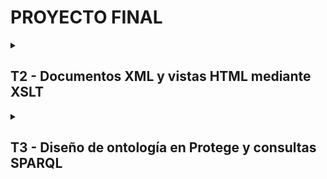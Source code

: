 # PROYECTO FINAL

<details>
  <summary><h2>T2 - Documentos XML y vistas HTML mediante XSLT</h2></summary>

# Conversor JSON a HTML via MongoDB, XSLT

Este script Python realiza consultas a una base de datos MongoDB, transforma los resultados a XML y luego aplica una transformación XSLT para generar un documento HTML.

## Requisitos

* Bibliotecas Python: `pymongo`, `lxml`, `json`, `xml.etree.ElementTree`, `re`
* MongoDB
* Un archivo XSLT para la transformación
* Un archivo JSON con la consulta

## Instalación

1. Instala las bibliotecas Python necesarias:

```bash
pip install pymongo lxml re
```

## Uso

1. **Configura la conexión MongoDB:** Modifica las variables `mongo_uri` y `database` en el script para que coincidan con tu configuración.

2. **Define la consulta:** Crea un archivo JSON que contenga la consulta de agregación de MongoDB. **Es crucial que el archivo JSON incluya una cabecera que especifique la colección a usar, con el siguiente formato:**

```json
// Coleccion: NombreDeLaColeccion
[
  { /* etapas de la consulta */ }
]
```

Por ejemplo:

```json
// Coleccion: Pruebas
[
  {
    "$match": {
      "campo": "valor"
    }
  }
]
```

3. **Especifica las rutas:** Ajusta las variables `query_file` y `xslt_path` en el script para que apunten a las ubicaciones de tu archivo de consulta JSON y el archivo XSLT, respectivamente.


## Consideraciones

* El script maneja errores de conexión a MongoDB y muestra mensajes de error apropiados.
* Si la consulta no devuelve resultados, se imprimirá un mensaje informando de ello.
*  La función `extraer_coleccion_de_json` busca específicamente la línea `// Coleccion: NombreDeLaColeccion`.  Es **indispensable** usar este formato exacto, incluyendo mayúsculas y minúsculas, para que el script funcione correctamente.


## Flujo de trabajo

1. Lee la consulta JSON y extrae el nombre de la colección.
2. Elimina los comentarios del JSON y lo convierte en un objeto Python.
3. Ejecuta la consulta en MongoDB.
4. Convierte los resultados de la consulta a formato XML.
5. Aplica la transformación XSLT al XML.
6. Guarda el HTML resultante en un archivo.

</details>

<details>
  <summary><h2>T3 - Diseño de ontología en Protege y consultas SPARQL</h2></summary>

# Diseño y Consulta de Ontologías con Protege y SPARQL

Este proyecto implementa una ontología basada en la estructura de una base de datos MongoDB, modelando las relaciones entre clases e individuos. Además, se ejecutan consultas SPARQL para explorar la ontología y, como reto, se generan grafos RDF dinámicamente desde MongoDB mediante scripts en Python.

## Requisitos

### Herramientas necesarias
* **Protege**: Para el diseño y razonamiento de la ontología.
* **Python**: Para la generación de grafos RDF y ejecución de consultas SPARQL (opcional).
* **Bibliotecas Python**: `rdflib`, `pymongo` (para los retos).

### Archivos entregables
* `ontologia.owl`: Archivo principal de la ontología.
* `ontologia_reasoned.owl`: Ontología después de aplicar el razonador.
* `grafo.py`: Script de Python para la generación de grafos y su posterior ejecución con un txt con consultas.
* `consultasOntology.txt`: Consultas SPARQL realizadas para ejecutar sobre la **ontologia razonada**.
* `consultaspy.txt`: Consultas SPARQL realizadas para ejecutar con el script de python sobre el grafo.

### Archivos adicionales
* `covid_data.ttl`: Grafo generado tras la ejecución del script (para usar en caso de error).

## Instrucciones

### 1. Diseño de la Ontología
1. Se utiliza **Protege** para modelar las interacciones con la base de datos:
   * Se define clases, propiedades de objeto y propiedades de datos que reflejen las relaciones de las colecciones JSON.
   * Se añade individuos manualmente para representar datos relevantes en la base.

2. Se guarda el archivo resultante como `ontologia.owl`.

### 2. Razonamiento
1. Se aplica un razonador en **Protege** (Pellet) para inferir nuevas relaciones y mejorar la accesibilidad de la información.
2. Se guarda el resultado como `ontologia_reasoned.owl`.

### 3. Consultas SPARQL
1. Encuentra todos los pacientes con diagnóstico "Confirmado" y severidad "Crítico".
2. Lista los pacientes que requieren ventilación mecánica y el hospital donde fueron tratados.
3. Recupera el número de dosis de vacuna y el fabricante para cada paciente.
4. Obtiene los pacientes con resultado de PCR "Positivo" que están hospitalizados.
5. Lista los medicamentos utilizados en la UCI y sus proveedores para los pacientes.
6. Encuentra pacientes con síntomas específicos (como fiebre) en una fecha determinada.

### 4. (Reto) Generación de Grafo RDF desde MongoDB
1. Se escribe un script en Python que:
   * Conecta a la base de datos MongoDB usando `pymongo`.
   * Extrae datos de las colecciones relevantes.
   * Genera un grafo RDF usando `rdflib`.
2. Guarda el resultado como un archivo RDF o trabaja directamente con el grafo en memoria.

### 5. (Reto) Ejecución de Consultas SPARQL desde el Script
1. Se modifica la estructura de las consultas para que se adecuen a la estructura del grafo.
2. Se usa `rdflib` para ejecutar las consultas SPARQL sobre el grafo generado.
3. Se diseña el script para aceptar dinámicamente diferentes consultas SPARQL.

## Configuración del Script

1. **Conexión a MongoDB**: Modifica la URI de conexión `uri` para que coincida con tu configuración de base de datos MongoDB.
2. **Definir el Namespace**: Asegúrate de que el namespace `covid` coincida con la ontología que estás utilizando.
3. **Carga de Datos**: El script obtiene datos de las colecciones `Casos`, `Hospitalizaciones`, `Pruebas`, y `Vacunaciones` en MongoDB, y genera un grafo RDF con tripletas.
4. **Ejecutar Consultas SPARQL**: Lee y ejecuta las consultas SPARQL desde un archivo, mostrando los resultados obtenidos.
  </details>
